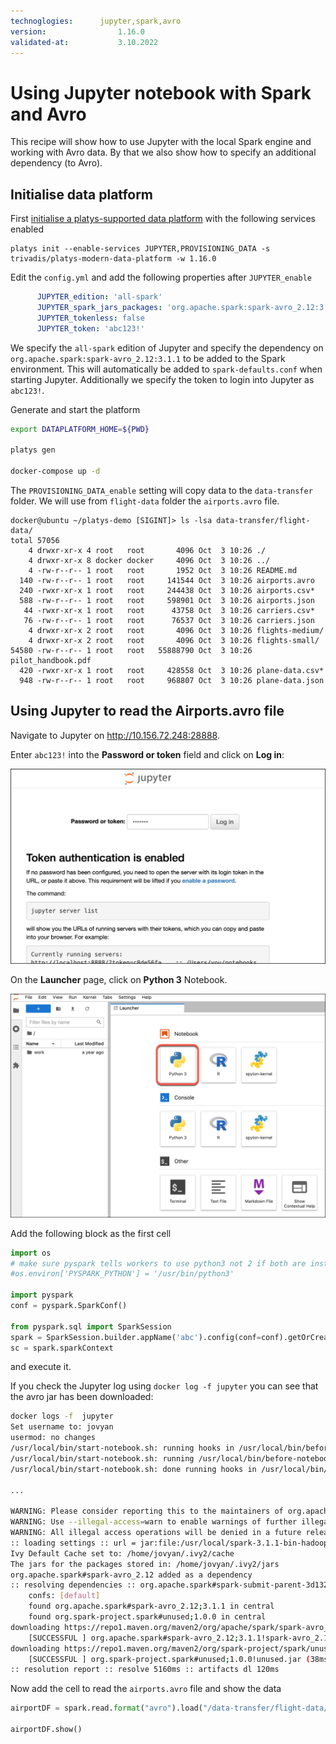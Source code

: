 ```yaml
---
technoglogies:      jupyter,spark,avro
version:				1.16.0
validated-at:			3.10.2022
---
```


# Using Jupyter notebook with Spark and Avro

This recipe will show how to use Jupyter with the local Spark engine and working with Avro data. By that we also show how to specify an additional dependency (to Avro).

## Initialise data platform

First [initialise a platys-supported data platform](../documentation/getting-started) with the following services enabled

```
platys init --enable-services JUPYTER,PROVISIONING_DATA -s trivadis/platys-modern-data-platform -w 1.16.0
```

Edit the `config.yml` and add the following properties after `JUPYTER_enable`

```yaml
      JUPYTER_edition: 'all-spark'
      JUPYTER_spark_jars_packages: 'org.apache.spark:spark-avro_2.12:3.1.1'
      JUPYTER_tokenless: false
      JUPYTER_token: 'abc123!'
```

We specify the `all-spark` edition of Jupyter and specify the dependency on `org.apache.spark:spark-avro_2.12:3.1.1` to be added to the Spark environment. This will automatically be added to `spark-defaults.conf` when starting Jupyter.
Additionally we specify the token to login into Jupyter as `abc123!`.

Generate and start the platform

```bash
export DATAPLATFORM_HOME=${PWD}

platys gen

docker-compose up -d
```

The `PROVISIONING_DATA_enable` setting will copy data to the `data-transfer` folder. We will use from `flight-data` folder the `airports.avro` file.

```
docker@ubuntu ~/platys-demo [SIGINT]> ls -lsa data-transfer/flight-data/
total 57056
    4 drwxr-xr-x 4 root   root       4096 Oct  3 10:26 ./
    4 drwxr-xr-x 8 docker docker     4096 Oct  3 10:26 ../
    4 -rw-r--r-- 1 root   root       1952 Oct  3 10:26 README.md
  140 -rw-r--r-- 1 root   root     141544 Oct  3 10:26 airports.avro
  240 -rwxr-xr-x 1 root   root     244438 Oct  3 10:26 airports.csv*
  588 -rw-r--r-- 1 root   root     598901 Oct  3 10:26 airports.json
   44 -rwxr-xr-x 1 root   root      43758 Oct  3 10:26 carriers.csv*
   76 -rw-r--r-- 1 root   root      76537 Oct  3 10:26 carriers.json
    4 drwxr-xr-x 2 root   root       4096 Oct  3 10:26 flights-medium/
    4 drwxr-xr-x 2 root   root       4096 Oct  3 10:26 flights-small/
54580 -rw-r--r-- 1 root   root   55888790 Oct  3 10:26 pilot_handbook.pdf
  420 -rwxr-xr-x 1 root   root     428558 Oct  3 10:26 plane-data.csv*
  948 -rw-r--r-- 1 root   root     968807 Oct  3 10:26 plane-data.json
```
 
## Using Jupyter to read the Airports.avro file

Navigate to Jupyter on <http://10.156.72.248:28888>. 

Enter `abc123!` into the **Password or token** field and click on **Log in**:

![](./images/jupyter.png)

On the **Launcher** page, click on **Python 3** Notebook. 

![](./images/jupyter2.png)

Add the following block as the first cell

```python
import os
# make sure pyspark tells workers to use python3 not 2 if both are installed
#os.environ['PYSPARK_PYTHON'] = '/usr/bin/python3'

import pyspark
conf = pyspark.SparkConf()

from pyspark.sql import SparkSession
spark = SparkSession.builder.appName('abc').config(conf=conf).getOrCreate()
sc = spark.sparkContext
```

and execute it. 

If you check the Jupyter log using `docker log -f jupyter` you can see that the avro jar has been downloaded:

```bash
docker logs -f  jupyter
Set username to: jovyan
usermod: no changes
/usr/local/bin/start-notebook.sh: running hooks in /usr/local/bin/before-notebook.d
/usr/local/bin/start-notebook.sh: running /usr/local/bin/before-notebook.d/spark-config.sh
/usr/local/bin/start-notebook.sh: done running hooks in /usr/local/bin/before-notebook.d

...

WARNING: Please consider reporting this to the maintainers of org.apache.spark.unsafe.Platform
WARNING: Use --illegal-access=warn to enable warnings of further illegal reflective access operations
WARNING: All illegal access operations will be denied in a future release
:: loading settings :: url = jar:file:/usr/local/spark-3.1.1-bin-hadoop3.2/jars/ivy-2.4.0.jar!/org/apache/ivy/core/settings/ivysettings.xml
Ivy Default Cache set to: /home/jovyan/.ivy2/cache
The jars for the packages stored in: /home/jovyan/.ivy2/jars
org.apache.spark#spark-avro_2.12 added as a dependency
:: resolving dependencies :: org.apache.spark#spark-submit-parent-3d132608-dd55-4339-acd9-04808d1fd502;1.0
	confs: [default]
	found org.apache.spark#spark-avro_2.12;3.1.1 in central
	found org.spark-project.spark#unused;1.0.0 in central
downloading https://repo1.maven.org/maven2/org/apache/spark/spark-avro_2.12/3.1.1/spark-avro_2.12-3.1.1.jar ...
	[SUCCESSFUL ] org.apache.spark#spark-avro_2.12;3.1.1!spark-avro_2.12.jar (78ms)
downloading https://repo1.maven.org/maven2/org/spark-project/spark/unused/1.0.0/unused-1.0.0.jar ...
	[SUCCESSFUL ] org.spark-project.spark#unused;1.0.0!unused.jar (38ms)
:: resolution report :: resolve 5160ms :: artifacts dl 120ms
```

Now add the cell to read the `airports.avro` file and show the data

```python
airportDF = spark.read.format("avro").load("/data-transfer/flight-data/airports.avro")

airportDF.show()
```

